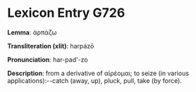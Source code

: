 # Lexicon Entry G726

**Lemma**: ἁρπάζω

**Transliteration (xlit)**: harpázō

**Pronunciation**: har-pad'-zo

**Description**:
from a derivative of αἱρέομαι; to seize (in various applications):--catch (away, up), pluck, pull, take (by force).
